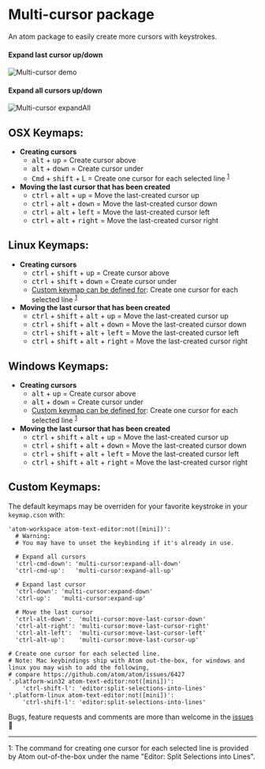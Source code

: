 # Multi-cursor package

An atom package to easily create more cursors with keystrokes.

#### Expand last cursor up/down
![Multi-cursor demo](https://s3.amazonaws.com/f.cl.ly/items/2X393M1u1G0K0Z061O00/multi-cursor.gif)

#### Expand all cursors up/down
![Multi-cursor expandAll](https://p16.f3.n0.cdn.getcloudapp.com/items/8Luw4jBr/expand-all-up.gif?v=9096d51e0cc344c4c5e93bbd983f75df)

## OSX Keymaps:
* **Creating cursors**
  * <kbd>alt</kbd> + <kbd>up</kbd> = Create cursor above
  * <kbd>alt</kbd> + <kbd>down</kbd> = Create cursor under
  * <kbd>Cmd</kbd> + <kbd>shift</kbd> + L = Create one cursor for each selected line <sup>[1](#footnote1)</sup>
* **Moving the last cursor that has been created**
  * <kbd>ctrl</kbd> + <kbd>alt</kbd> + <kbd>up</kbd> = Move the last-created cursor up
  * <kbd>ctrl</kbd> + <kbd>alt</kbd> + <kbd>down</kbd> = Move the last-created cursor down
  * <kbd>ctrl</kbd> + <kbd>alt</kbd> + <kbd>left</kbd> = Move the last-created cursor left
  * <kbd>ctrl</kbd> + <kbd>alt</kbd> + <kbd>right</kbd> = Move the last-created cursor right

## Linux Keymaps:

* **Creating cursors**
  * <kbd>ctrl</kbd> + <kbd>shift</kbd> + <kbd>up</kbd> = Create cursor above
  * <kbd>ctrl</kbd> + <kbd>shift</kbd> + <kbd>down</kbd> = Create cursor under
  * [Custom keymap can be defined for](https://github.com/atom/atom/issues/6427): Create one cursor for each selected line <sup>[1](#footnote1)</sup>
* **Moving the last cursor that has been created**
  * <kbd>ctrl</kbd> + <kbd>shift</kbd> + <kbd>alt</kbd> + <kbd>up</kbd> = Move the last-created cursor up
  * <kbd>ctrl</kbd> + <kbd>shift</kbd> + <kbd>alt</kbd> + <kbd>down</kbd> = Move the last-created cursor down
  * <kbd>ctrl</kbd> + <kbd>shift</kbd> + <kbd>alt</kbd> + <kbd>left</kbd> = Move the last-created cursor left
  * <kbd>ctrl</kbd> + <kbd>shift</kbd> + <kbd>alt</kbd> + <kbd>right</kbd> = Move the last-created cursor right


## Windows Keymaps:

* **Creating cursors**
  * <kbd>alt</kbd> + <kbd>up</kbd> = Create cursor above
  * <kbd>alt</kbd> + <kbd>down</kbd> = Create cursor under
  * [Custom keymap can be defined for](https://github.com/atom/atom/issues/6427): Create one cursor for each selected line <sup>[1](#footnote1)</sup>
* **Moving the last cursor that has been created**
  * <kbd>ctrl</kbd> + <kbd>shift</kbd> + <kbd>alt</kbd> + <kbd>up</kbd> = Move the last-created cursor up
  * <kbd>ctrl</kbd> + <kbd>shift</kbd> + <kbd>alt</kbd> + <kbd>down</kbd> = Move the last-created cursor down
  * <kbd>ctrl</kbd> + <kbd>shift</kbd> + <kbd>alt</kbd> + <kbd>left</kbd> = Move the last-created cursor left
  * <kbd>ctrl</kbd> + <kbd>shift</kbd> + <kbd>alt</kbd> + <kbd>right</kbd> = Move the last-created cursor right


## Custom Keymaps:

The default keymaps may be overriden for your favorite keystroke in your `keymap.cson` with:

```
'atom-workspace atom-text-editor:not([mini])':
  # Warning:
  # You may have to unset the keybinding if it's already in use.

  # Expand all cursors
  'ctrl-cmd-down': 'multi-cursor:expand-all-down'
  'ctrl-cmd-up':   'multi-cursor:expand-all-up'

  # Expand last cursor
  'ctrl-down': 'multi-cursor:expand-down'
  'ctrl-up':   'multi-cursor:expand-up'

  # Move the last cursor
  'ctrl-alt-down':  'multi-cursor:move-last-cursor-down'
  'ctrl-alt-right': 'multi-cursor:move-last-cursor-right'
  'ctrl-alt-left':  'multi-cursor:move-last-cursor-left'
  'ctrl-alt-up':    'multi-cursor:move-last-cursor-up'

# Create one cursor for each selected line.
# Note: Mac keybindings ship with Atom out-the-box, for windows and linux you may wish to add the following,
# compare https://github.com/atom/atom/issues/6427
'.platform-win32 atom-text-editor:not([mini])':
    'ctrl-shift-l': 'editor:split-selections-into-lines'
'.platform-linux atom-text-editor:not([mini])':
    'ctrl-shift-l': 'editor:split-selections-into-lines'
```

Bugs, feature requests and comments are more than welcome in the [issues](https://github.com/joseramonc/multi-cursor/issues) :tada:


---

<a name="footnote1">1</a>: The command for creating one cursor for each selected line is provided by Atom out-of-the-box under the name "Editor: Split Selections into Lines".
